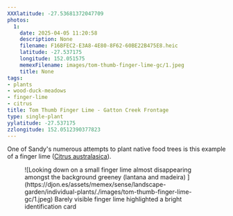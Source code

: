 ```yaml
---
XXXlatitude: -27.53681372047709
photos:
  1:
    date: 2025-04-05 11:20:58
    description: None
    filename: F16BFEC2-E3A8-4E80-8F62-60BE22B475E8.heic
    latitude: -27.537175
    longitude: 152.051575
    memexFilename: images/tom-thumb-finger-lime-gc/1.jpeg
    title: None
tags:
- plants
- wood-duck-meadows
- finger-lime
- citrus
title: Tom Thumb Finger Lime - Gatton Creek Frontage
type: single-plant
yylatitude: -27.537175
zzlongitude: 152.0512390377823
---
```

One of Sandy's numerous attempts to plant native food trees is this example of a finger lime ([Citrus australasica](https://en.wikipedia.org/wiki/Citrus_australasica)).

<figure markdown>
 ![Looking down on a small finger lime almost disappearing amongst the background greeney (lantana and madeira) ](https://djon.es/assets/memex/sense/landscape-garden/individual-plants/./images/tom-thumb-finger-lime-gc/1.jpeg)
 <caption>Barely visible finger lime highlighted a bright identification card </caption>
</figure>